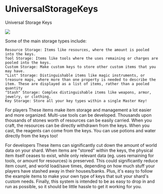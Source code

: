 # UniversalStorageKeys
 Universal Storage Keys
 
 ![](https://www.uomoons.com/UniversalStorageKeys.png)
 
Some of the main storage types include:

    Resource Storage: Items like resources, where the amount is pooled into the keys.
    Tool Storage: Items like tools where the uses remaining or charges are pooled into the keys.
    Custom Storage: Make custom keys to store other custom items that you may have.
    "List" Storage: Distinguishable items like magic instruments, or treasure maps, where more than one property is needed to describe the item. These are displayed as a list of items, rather than a pooled quantity
    "Stash" Storage: Complex distinguishable items like weapons, armor, jewelry, or clothing.
    Key Storage: Store all your key types within a single Master Key!


For players
These items make item storage and management a lot easier and more organized. Multi-use tools can be developed. Thousands upon thousands of stones worth of resources can be easily carried. When you craft, the resources can be directly withdrawn from the keys. When you cast, the reagents can come from the keys. You can use potions and water directly from the keys too!

For developers
These items can significantly cut down the amount of world data on your shard. When items are "stored" within the keys, the physical item itself ceases to exist, while only relevant data (eg. uses remaining for tools, or amount for resources) is preserved. This could significantly reduce item count, and world load/save times, depending on how much stuff your players have stashed away in their houses/banks. Plus, it's easy to follow the example items to make your own type of keys that suit your shard's custom needs. Finally, this system is intended to be as easy to drop in and run as possible, so it should be little hassle to get it working for you.
